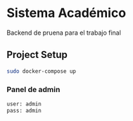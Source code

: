 # Sistema Académico

Backend de pruena para el trabajo final

## Project Setup

```sh
sudo docker-compose up
```

### Panel de admin

```sh
user: admin
pass: admin
```

